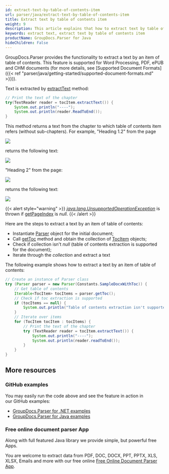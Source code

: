 ```yaml
---
id: extract-text-by-table-of-contents-item
url: parser/java/extract-text-by-table-of-contents-item
title: Extract text by table of contents item
weight: 9
description: This article explains that how to extract text by table of contents item."
keywords: extract text, extract text by table of contents item
productName: GroupDocs.Parser for Java
hideChildren: False
---
```

GroupDocs.Parser provides the functionality to extract a text by an item of table of contents. This feature is supported for Word Processing, PDF, ePUB and CHM documents (for more details, see [Supported Document Formats]({{< ref "parser/java/getting-started/supported-document-formats.md" >}})).

Text is extracted by [extractText](https://reference.groupdocs.com/java/parser/com.groupdocs.parser.data/TocItem#extractText()) method:

```java
// Print the text of the chapter
try(TextReader reader = tocItem.extractText()) {
    System.out.println("----");
    System.out.println(reader.ReadToEnd());
}
```

This method returns a text from the chapter to which table of contents item refers (without sub-chapters). For example, "Heading 1.2" from the page

![](/parser/java/images/extract-text-by-table-of-contents-item.png)

returns the following text:

![](/parser/java/images/extract-text-by-table-of-contents-item_1.png)

"Heading 2" from the page:

![](/parser/java/images/extract-text-by-table-of-contents-item_2.png)

returns the following text:

![](/parser/java/images/extract-text-by-table-of-contents-item_3.png)

{{< alert style="warning" >}}
*[java.lang.UnsupportedOperationException](https://docs.oracle.com/javase/7/docs/api/java/lang/UnsupportedOperationException.html)* is thrown if [getPageIndex](https://reference.groupdocs.com/java/parser/com.groupdocs.parser.data/TocItem#getPageIndex()) is *null*.
{{< /alert >}}

Here are the steps to extract a text by an item of table of contents:

*   Instantiate [Parser](https://reference.groupdocs.com/java/parser/com.groupdocs.parser/Parser) object for the initial document;
*   Call [getToc](https://reference.groupdocs.com/java/parser/com.groupdocs.parser/Parser#getToc()) method and obtain the collection of [TocItem](https://reference.groupdocs.com/java/parser/com.groupdocs.parser.data/TocItem "class in com.groupdocs.parser.data") objects;
*   Check if collection isn't *null* (table of contents extraction is supported for the document);
*   Iterate through the *collection* and extract a text

The following example shows how to extract a text by an item of table of contents:

```java
// Create an instance of Parser class
try (Parser parser = new Parser(Constants.SampleDocxWithToc)) {
    // Get table of contents
    Iterable<TocItem> tocItems = parser.getToc();
    // Check if toc extraction is supported
    if (tocItems == null) {
        System.out.println("Table of contents extraction isn't supported");
    }
    // Iterate over items
    for (TocItem tocItem : tocItems) {
        // Print the text of the chapter
        try (TextReader reader = tocItem.extractText()) {
            System.out.println("----");
            System.out.println(reader.readToEnd());
        }
    }
}
```

## More resources

### GitHub examples

You may easily run the code above and see the feature in action in our GitHub examples:

*   [GroupDocs.Parser for .NET examples](https://github.com/groupdocs-parser/GroupDocs.Parser-for-.NET)    
*   [GroupDocs.Parser for Java examples](https://github.com/groupdocs-parser/GroupDocs.Parser-for-Java)    

### Free online document parser App

Along with full featured Java library we provide simple, but powerful free Apps.

You are welcome to extract data from PDF, DOC, DOCX, PPT, PPTX, XLS, XLSX, Emails and more with our free online [Free Online Document Parser App](https://products.groupdocs.app/parser).